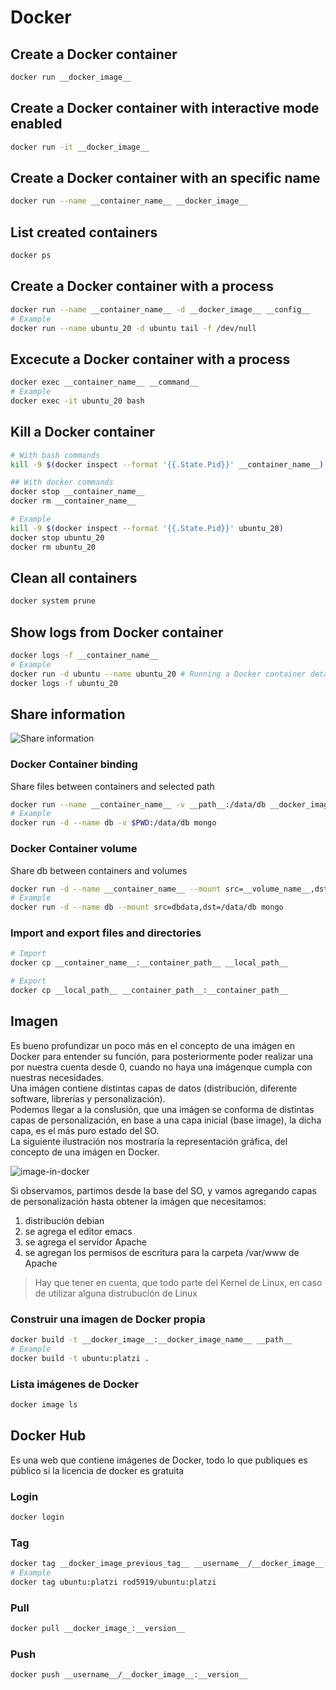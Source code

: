 # Docker

## Create a Docker container

~~~bash
docker run __docker_image__
~~~

## Create a Docker container with interactive mode enabled

~~~bash
docker run -it __docker_image__
~~~

## Create a Docker container with an specific name

~~~bash
docker run --name __container_name__ __docker_image__
~~~

## List created containers

~~~bash
docker ps
~~~

## Create a Docker container with a process

~~~bash
docker run --name __container_name__ -d __docker_image__ __config__
# Example
docker run --name ubuntu_20 -d ubuntu tail -f /dev/null
~~~

## Excecute a Docker container with a process

~~~bash
docker exec __container_name__ __command__
# Example
docker exec -it ubuntu_20 bash
~~~

## Kill a Docker container

~~~bash
# With bash commands
kill -9 $(docker inspect --format '{{.State.Pid}}' __container_name__)

## With docker commands
docker stop __container_name__
docker rm __container_name__

# Example
kill -9 $(docker inspect --format '{{.State.Pid}}' ubuntu_20)
docker stop ubuntu_20
docker rm ubuntu_20
~~~

## Clean all containers

~~~bash
docker system prune
~~~

## Show logs from Docker container

~~~bash
docker logs -f __container_name__
# Example
docker run -d ubuntu --name ubuntu_20 # Running a Docker container detached
docker logs -f ubuntu_20
~~~

## Share information

![Share information](https://i1.wp.com/cdn-images-1.medium.com/max/800/1*bo6IOrBjaHbtkPgTKT08NA.png?w=1170&ssl=1)

### Docker Container binding

Share files between containers and selected path

~~~bash
docker run --name __container_name__ -v __path__:/data/db __docker_image__
# Example
docker run -d --name db -v $PWD:/data/db mongo
~~~

### Docker Container volume

Share db between containers and volumes

~~~bash
docker run -d --name __container_name__ --mount src=__volume_name__,dst=/data/db __docker_image__
# Example
docker run -d --name db --mount src=dbdata,dst=/data/db mongo
~~~

### Import and export files and directories

~~~bash
# Import
docker cp __container_name__:__container_path__ __local_path__

# Export
docker cp __local_path__ __container_path__:__container_path__
~~~

## Imagen

Es bueno profundizar un poco más en el concepto de una imágen en Docker para entender su función, para posteriormente poder realizar una por nuestra cuenta desde 0, cuando no haya una imágenque cumpla con nuestras necesidades.  
Una imágen contiene distintas capas de datos (distribución, diferente software, librerías y personalización).  
Podemos llegar a la conslusión, que una imágen se conforma de distintas capas de personalización, en base a una capa inicial (base image), la dicha capa, es el más puro estado del SO.  
La siguiente ilustración nos mostraría la representación gráfica, del concepto de una imágen en Docker.

![image-in-docker](https://static.packt-cdn.com/products/9781788992329/graphics/0ee3d4cf-2133-4143-a7c4-690274483841.png)

Si observamos, partimos desde la base del SO, y vamos agregando capas de personalización hasta obtener la imágen que necesitamos:

1. distribución debian
2. se agrega el editor emacs
3. se agrega el servidor Apache
4. se agregan los permisos de escritura para la carpeta /var/www de Apache

> Hay que tener en cuenta, que todo parte del Kernel de Linux, en caso de utilizar alguna distrubución de Linux

### Construir una imagen de Docker propia

~~~bash
docker build -t __docker_image__:__docker_image_name__ __path__
# Example
docker build -t ubuntu:platzi .
~~~

### Lista imágenes de Docker

~~~bash
docker image ls
~~~

## Docker Hub

Es una web que contiene imágenes de Docker, todo lo que publiques es público si la licencia de docker es gratuita

### Login

~~~bash
docker login
~~~

### Tag

~~~bash
docker tag __docker_image_previous_tag__ __username__/__docker_image__:__version__
# Example
docker tag ubuntu:platzi rod5919/ubuntu:platzi
~~~

### Pull

~~~bash
docker pull __docker_image_:__version__
~~~

### Push

~~~bash
docker push __username__/__docker_image__:__version__
~~~

